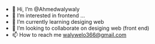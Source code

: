 - 👋 Hi, I’m @Ahmedwalywaly
- 👀 I’m interested in frontend ...
- 🌱 I’m currently learning desiging web
- 💞️ I’m looking to collaborate on desiging web (front end)
- 📫 How to reach me walywelo366@gmail.com

<!---
Ahmedwalywaly/Ahmedwalywaly is a ✨ special ✨ repository because its `README.md` (this file) appears on your GitHub profile.
You can click the Preview link to take a look at your changes.
--->

